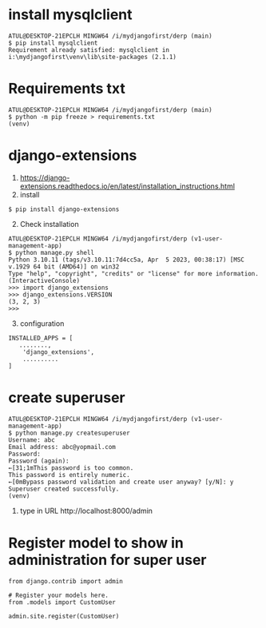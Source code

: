 # install mysqlclient
```
ATUL@DESKTOP-21EPCLH MINGW64 /i/mydjangofirst/derp (main)
$ pip install mysqlclient
Requirement already satisfied: mysqlclient in i:\mydjangofirst\venv\lib\site-packages (2.1.1)
```

# Requirements txt
```
ATUL@DESKTOP-21EPCLH MINGW64 /i/mydjangofirst/derp (main)
$ python -m pip freeze > requirements.txt
(venv) 
```

# django-extensions
1. https://django-extensions.readthedocs.io/en/latest/installation_instructions.html 
2. install 
```
$ pip install django-extensions
```

2. Check installation
```
ATUL@DESKTOP-21EPCLH MINGW64 /i/mydjangofirst/derp (v1-user-management-app)
$ python manage.py shell
Python 3.10.11 (tags/v3.10.11:7d4cc5a, Apr  5 2023, 00:38:17) [MSC v.1929 64 bit (AMD64)] on win32
Type "help", "copyright", "credits" or "license" for more information.
(InteractiveConsole)
>>> import django_extensions
>>> django_extensions.VERSION
(3, 2, 3)
>>>
```
3. configuration
```
INSTALLED_APPS = [
   ........,
    'django_extensions',
    ..........
]
```

# create superuser
```
ATUL@DESKTOP-21EPCLH MINGW64 /i/mydjangofirst/derp (v1-user-management-app)
$ python manage.py createsuperuser
Username: abc     
Email address: abc@yopmail.com
Password: 
Password (again):
←[31;1mThis password is too common.
This password is entirely numeric.
←[0mBypass password validation and create user anyway? [y/N]: y
Superuser created successfully.
(venv) 
```

1. type in URL http://localhost:8000/admin

# Register model to show in administration for super user 
```
from django.contrib import admin

# Register your models here.
from .models import CustomUser

admin.site.register(CustomUser)
```
